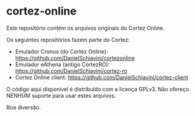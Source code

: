 cortez-online
=============
Este repositório contém os arquivos originais do Cortez Online.

Os seguintes repositórios fazem parte do Cortez:
- Emulador Cronus (do Cortez Online): https://github.com/DanielSchiavini/cortezonline
- Emulador eAthena (antigo CortezRO): https://github.com/DanielSchiavini/cortez-ro
- Cortez Online client: https://github.com/DanielSchiavini/cortez-client

O código aqui disponível é distribuído com a licença GPLv3.
Não ofereço NENHUM suporte para usar estes arquivos.

Boa diversão.
